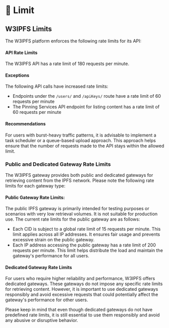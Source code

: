 # 🤝 Limit

## W3IPFS Limits

The W3IPFS platform enforces the following rate limits for its API:

#### API Rate Limits

The W3IPFS API has a rate limit of 180 requests per minute.

#### Exceptions

The following API calls have increased rate limits:

* Endpoints under the `/users/` and `/apiKeys/` route have a rate limit of 60 requests per minute
* The Pinning Services API endpoint for listing content has a rate limit of 60 requests per minute

#### Recommendations

For users with burst-heavy traffic patterns, it is advisable to implement a task scheduler or a queue-based upload approach. This approach helps ensure that the number of requests made to the API stays within the allowed limit.

### Public and Dedicated Gateway Rate Limits

The W3IPFS gateway provides both public and dedicated gateways for retrieving content from the IPFS network. Please note the following rate limits for each gateway type:

#### Public Gateway Rate Limits:

The public IPFS gateway is primarily intended for testing purposes or scenarios with very low retrieval volumes. It is not suitable for production use. The current rate limits for the public gateway are as follows:

* Each CID is subject to a global rate limit of 15 requests per minute. This limit applies across all IP addresses. It ensures fair usage and prevents excessive strain on the public gateway.
* Each IP address accessing the public gateway has a rate limit of 200 requests per minute. This limit helps distribute the load and maintain the gateway's performance for all users.

#### Dedicated Gateway Rate Limits

For users who require higher reliability and performance, W3IPFS offers dedicated gateways. These gateways do not impose any specific rate limits for retrieving content. However, it is important to use dedicated gateways responsibly and avoid excessive requests that could potentially affect the gateway's performance for other users.&#x20;

Please keep in mind that even though dedicated gateways do not have predefined rate limits, it is still essential to use them responsibly and avoid any abusive or disruptive behavior.

